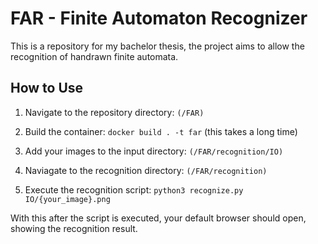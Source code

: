 # FAR - Finite Automaton Recognizer
This is a repository for my bachelor thesis, the project aims to allow the recognition of handrawn finite automata.

## How to Use

1. Navigate to the repository directory: `(/FAR)`

2. Build the container: `docker build . -t far`
   (this takes a long time)

3. Add your images to the input directory: `(/FAR/recognition/IO)`

4. Naviagate to the recognition directory: `(/FAR/recognition)`

5. Execute the recognition script: `python3 recognize.py IO/{your_image}.png`

With this after the script is executed, your default browser should open, showing the recognition result.
